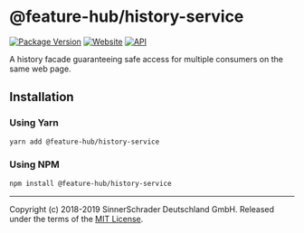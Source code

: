 # @feature-hub/history-service

[![Package Version][package-badge]][package-npm]
[![Website][website-badge]][website] [![API][api-badge]][api]

A history facade guaranteeing safe access for multiple consumers on the same web
page.

## Installation

### Using Yarn

```sh
yarn add @feature-hub/history-service
```

### Using NPM

```sh
npm install @feature-hub/history-service
```

---

Copyright (c) 2018-2019 SinnerSchrader Deutschland GmbH. Released under the
terms of the [MIT License][license].

[api]: https://feature-hub.io/@feature-hub/history-service/
[api-badge]: https://img.shields.io/badge/API-Feature%20Hub-%234811ca.svg
[license]: https://github.com/sinnerschrader/feature-hub/blob/master/LICENSE
[package-badge]: https://img.shields.io/npm/v/@feature-hub/history-service.svg
[package-npm]: https://www.npmjs.com/package/@feature-hub/history-service
[website]: https://feature-hub.io/
[website-badge]:
  https://img.shields.io/badge/Website-Feature%20Hub-%236215a5.svg
